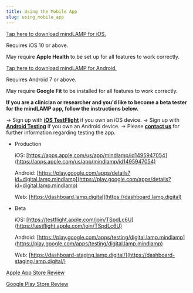 ```yaml
---
title: Using the Mobile App
slug: using_mobile_app
---
```


[Tap here to download mindLAMP for iOS.](https://itunes.apple.com/us/app/mind-lamp/id1322877070?mt=8)

Requires iOS 10 or above.

May require **Apple Health** to be set up for all features to work correctly.

[Tap here to download mindLAMP for Android.](https://play.google.com/store/apps/details?id=com.lp.lamp&hl=en_US)

Requires Android 7 or above. 

May require **Google Fit** to be installed for all features to work correctly.

**If you are a clinician or researcher and you'd like to become a beta tester for the mindLAMP app, follow the instructions below.**

→ Sign up with [**iOS TestFlight**](https://testflight.apple.com/join/dgWkmOzg) if you own an iOS device. 
→ Sign up with **[Android Testing](https://play.google.com/apps/testing/com.lp.lamp)** if you own an Android device.
→ Please **[contact us](mailto:avaidyam@bidmc.harvard.edu)** for further information regarding testing the app.

- Production

    iOS: [https://apps.apple.com/us/app/mindlamp/id1495947054](https://apps.apple.com/us/app/mindlamp/id1495947054)

    Android: [https://play.google.com/apps/details?id=digital.lamp.mindlamp](https://play.google.com/apps/details?id=digital.lamp.mindlamp)

    Web: [https://dashboard.lamp.digital](https://dashboard.lamp.digital)

- Beta

    iOS: [https://testflight.apple.com/join/TSpdLc6U](https://testflight.apple.com/join/TSpdLc6U)

    Android: [https://play.google.com/apps/testing/digital.lamp.mindlamp](https://play.google.com/apps/testing/digital.lamp.mindlamp)

    Web: [https://dashboard-staging.lamp.digital/](https://dashboard-staging.lamp.digital/) 

[Apple App Store Review](Using_the_mobile_app/Apple_App_Store_Review.md)

[Google Play Store Review](Using_the_mobile_app/Google_Play_Store_Review.md)
